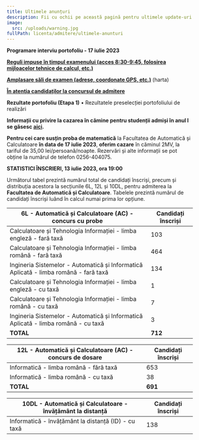 ```yaml
---
title: Ultimele anunțuri
description: Fii cu ochii pe această pagină pentru ultimele update-uri!
image:
  src: /uploads/warning.jpg
fullPath: licenta/admitere/ultimele-anunturi
---
```

**Programare interviu portofoliu - 17 iulie 2023**

**[Reguli impuse în timpul examenului (acces 8:30-9:45, folosirea mijloacelor tehnice de calcul, etc.)](https://admitere.ac.upt.ro/static/uploads/040-reguli-acces-sala-examen.pdf)**

**[Amplasare săli de examen (adrese, coordonate GPS, etc.)](https://admitere.ac.upt.ro/uploads/010-amplasare-sali-de-examen.pdf)** (harta)

**[În atenţia candidaţilor la concursul de admitere](https://admitere.ac.upt.ro/uploads/020-anunt-candidati-celulare.pdf)**

**Rezultate portofoliu (Etapa 1)**
•	Rezultatele preselecției portofoliului de realizări

**Informații cu privire la cazarea în cămine pentru studenții admiși în anul I se găsesc [aici](https://admitere.ac.upt.ro/uploads/info-utile-2023.pdf).**

**Pentru cei care susțin proba de matematică** la Facultatea de Automatică și Calculatoare **în data de 17 iulie 2023**, **oferim cazare** în căminul 2MV, la tariful de 35,00 lei/persoană/noapte. Rezervări și alte informații se pot obține la numărul de telefon 0256-404075.

**STATISTICI ÎNSCRIERI, 13 iulie 2023, ora 19:00**

Următorul tabel prezintă numărul total de candidați înscriși, precum și distribuția acestora la secțiunile 6L, 12L și 10DL, pentru admiterea la **Facultatea de Automatică și Calculatoare**. Tabelele prezintă numărul de candidați înscriși luând în calcul numai prima lor opțiune.

| 6L - Automatică și Calculatoare (AC) - concurs cu probe                              | Candidați înscriși |
| ------------------------------------------------------------------------------------ | ------------------ |
| Calculatoare și Tehnologia Informației - limba engleză - fară taxă                   | 103                |
| Calculatoare și Tehnologia Informației - limba română - fară taxă                    | 464                |
| Ingineria Sistemelor - Automatică și Informatică Aplicată - limba română - fară taxă | 134                |
| Calculatoare și Tehnologia Informației - limba engleză - cu taxă                     | 1                  |
| Calculatoare și Tehnologia Informației - limba română - cu taxă                      | 7                  |
| Ingineria Sistemelor - Automatică și Informatică Aplicată - limba română - cu taxă   | 3                  |
| **TOTAL**                                                                            | **712**            |

| 12L - Automatică și Calculatoare (AC) - concurs de dosare | Candidați înscriși |
| --------------------------------------------------------- | ------------------ |
| Informatică - limba română - fără taxă                    | 653                |
| Informatică - limba română - cu taxă                      | 38                 |
| **TOTAL**                                                 | **691**            |

| 10DL - Automatică și Calculatoare - învățământ la distanță | Candidați înscriși |
| ---------------------------------------------------------- | ------------------ |
| Informatică - învățământ la distanță (ID) - cu taxă        | 138                |